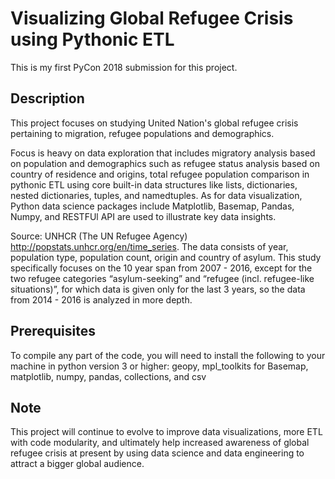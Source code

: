 # Visualizing Global Refugee Crisis using Pythonic ETL

This is my first PyCon 2018 submission for this project. 

## Description
This project focuses on studying United Nation's global refugee crisis pertaining to migration, refugee populations and demographics. 

Focus is heavy on data exploration that includes migratory analysis based on population and demographics such as refugee status analysis based on country of residence and origins, total refugee population comparison in pythonic ETL using core built-in data structures like lists, dictionaries, nested dictionaries, tuples, and namedtuples.  As for data visualization, Python data science packages include Matplotlib, Basemap, Pandas, Numpy, and RESTFUl API are used to illustrate key data insights. 

Source: UNHCR (The UN Refugee Agency) http://popstats.unhcr.org/en/time_series.  The data consists of year, population type, population count, origin and country of asylum. This study specifically focuses on the 10 year span from 2007 - 2016, except for the two refugee categories “asylum-seeking” and “refugee (incl. refugee-like situations)”, for which data is given only for the last 3 years, so the data from 2014 - 2016 is analyzed in more depth. 

## Prerequisites
To compile any part of the code, you will need to install the following to your machine in python version 3 or higher: geopy, mpl_toolkits for Basemap, 
matplotlib, numpy, pandas, collections, and csv

## Note
This project will continue to evolve to improve data visualizations, more ETL with code modularity, and ultimately help increased awareness of global refugee crisis at present by using data science and data engineering to attract a bigger global audience. 
